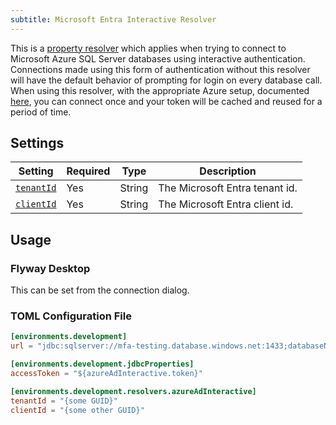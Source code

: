 ```yaml
---
subtitle: Microsoft Entra Interactive Resolver
---
```

This is a [property resolver](https://documentation.red-gate.com/flyway/flyway-concepts/environments/resolvers) which applies when trying to connect to Microsoft Azure SQL Server databases using interactive authentication.
Connections made using this form of authentication without this resolver will have the default behavior of prompting for login on every database call.
When using this resolver, with the appropriate Azure setup, documented [here](https://documentation.red-gate.com/flyway/learn-more-about-flyway/database-connections-in-flyway-desktop/using-azure-interactive-authentication), you can connect once and your token will be cached and reused for a period of time.

## Settings

| Setting                                                                                                                                                                                        | Required | Type   | Description                           |
|------------------------------------------------------------------------------------------------------------------------------------------------------------------------------------------------|----------|--------|---------------------------------------|
| [`tenantId`](<Configuration/Environments Namespace/Environment Resolvers Namespace/Microsoft Entra Interactive Resolver/Microsoft Entra Interactive Resolver Tenant Id Setting>) | Yes      | String | The Microsoft Entra tenant id. |
| [`clientId`](<Configuration/Environments Namespace/Environment Resolvers Namespace/Microsoft Entra Interactive Resolver/Microsoft Entra Interactive Resolver Client Id Setting>) | Yes      | String | The Microsoft Entra client id. |

## Usage

### Flyway Desktop

This can be set from the connection dialog.

### TOML Configuration File

```toml
[environments.development]
url = "jdbc:sqlserver://mfa-testing.database.windows.net:1433;databaseName=MyDatabase"

[environments.development.jdbcProperties]
accessToken = "${azureAdInteractive.token}"

[environments.development.resolvers.azureAdInteractive]
tenantId = "{some GUID}"
clientId = "{some other GUID}"
```

